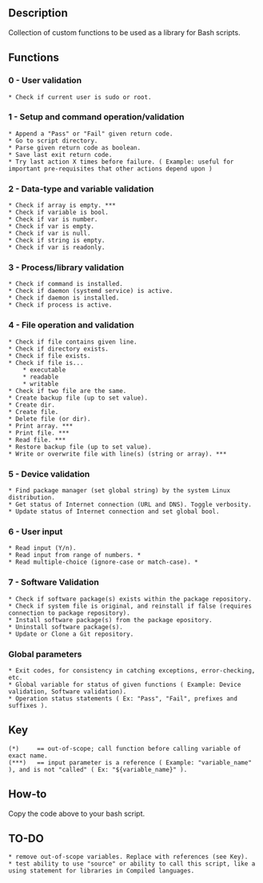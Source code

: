 ## Description
Collection of custom functions to be used as a library for Bash scripts.

## Functions
### 0 - User validation
    * Check if current user is sudo or root.

### 1 - Setup and command operation/validation

    * Append a "Pass" or "Fail" given return code.
    * Go to script directory.
    * Parse given return code as boolean.
    * Save last exit return code.
    * Try last action X times before failure. ( Example: useful for important pre-requisites that other actions depend upon )

### 2 - Data-type and variable validation

    * Check if array is empty. ***
    * Check if variable is bool.
    * Check if var is number.
    * Check if var is empty.
    * Check if var is null.
    * Check if string is empty.
    * Check if var is readonly.

### 3 - Process/library validation

    * Check if command is installed.
    * Check if daemon (systemd service) is active.
    * Check if daemon is installed.
    * Check if process is active.

### 4 - File operation and validation

    * Check if file contains given line.
    * Check if directory exists.
    * Check if file exists.
    * Check if file is...
        * executable
        * readable
        * writable
    * Check if two file are the same.
    * Create backup file (up to set value).
    * Create dir.
    * Create file.
    * Delete file (or dir).
    * Print array. ***
    * Print file. ***
    * Read file. ***
    * Restore backup file (up to set value).
    * Write or overwrite file with line(s) (string or array). ***

### 5 - Device validation

    * Find package manager (set global string) by the system Linux distribution.
    * Get status of Internet connection (URL and DNS). Toggle verbosity.
    * Update status of Internet connection and set global bool.

### 6 - User input

    * Read input (Y/n).
    * Read input from range of numbers. *
    * Read multiple-choice (ignore-case or match-case). *

### 7 - Software Validation

    * Check if software package(s) exists within the package repository.
    * Check if system file is original, and reinstall if false (requires connection to package repository).
    * Install software package(s) from the package epository.
    * Uninstall software package(s).
    * Update or Clone a Git repository.

### Global parameters

    * Exit codes, for consistency in catching exceptions, error-checking, etc.
    * Global variable for status of given functions ( Example: Device validation, Software validation).
    * Operation status statements ( Ex: "Pass", "Fail", prefixes and suffixes ).
    

## Key

    (*)     == out-of-scope; call function before calling variable of exact name.
    (***)   == input parameter is a reference ( Example: "variable_name" ), and is not "called" ( Ex: "${variable_name}" ).

## How-to
Copy the code above to your bash script.

## TO-DO

    * remove out-of-scope variables. Replace with references (see Key).
    * test ability to use "source" or ability to call this script, like a using statement for libraries in Compiled languages.